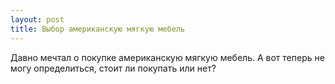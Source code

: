 ```yaml
---
layout: post 
title: Выбор американскую мягкую мебель 
--- 
```

Давно мечтал о покупке американскую мягкую мебель. А вот теперь не могу определиться, стоит ли покупать или нет?